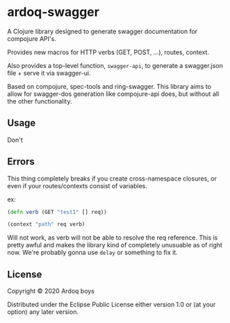 # ardoq-swagger

A Clojure library designed to generate swagger documentation for compojure API's.

Provides new macros for HTTP verbs (GET, POST, ...), routes, context.

Also provides a top-level function, `swagger-api`, to generate a swagger.json file + serve it via swagger-ui.

Based on compojure, spec-tools and ring-swagger. This library aims to allow for swagger-dos generation like compojure-api does, but without all the other functionality.


## Usage

Don't


## Errors

This thing completely breaks if you create cross-namespace closures, or even if your routes/contexts consist of variables.

ex:
```clojure
(defn verb (GET "test1" [] req))

(context "path" req verb)
```
Will not work, as verb will not be able to resolve the req reference. This is pretty awful and makes the library kind of completely unusuable as of right now. We're probably gonna use `delay` or something to fix it. 


## License

Copyright © 2020 Ardoq boys

Distributed under the Eclipse Public License either version 1.0 or (at
your option) any later version.
